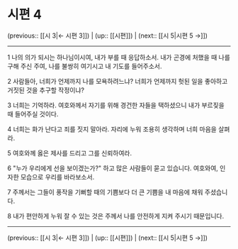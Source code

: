 # 시편 4

(previous:: [[시 3|← 시편 3]]) | (up:: [[시편]]) | (next:: [[시 5|시편 5 →]])

***




1 
나의 의가 되시는 하나님이시여, 내가 부를 때 응답하소서. 내가 곤경에 처했을 때 나를 구해 주신 주여, 나를 불쌍히 여기시고 내 기도를 들어주소서. 



2 
사람들아, 너희가 언제까지 나를 모욕하려느냐? 너희가 언제까지 헛된 일을 좋아하고 거짓된 것을 추구할 작정이냐? 



3 
너희는 기억하라. 여호와께서 자기를 위해 경건한 자들을 택하셨으니 내가 부르짖을 때 들어주실 것이다. 



4 
너희는 화가 난다고 죄를 짓지 말아라. 자리에 누워 조용히 생각하며 너희 마음을 살펴라. 



5 
여호와께 옳은 제사를 드리고 그를 신뢰하여라. 



6 
"누가 우리에게 선을 보이겠는가?" 하고 많은 사람들이 묻고 있습니다. 여호와여, 인자한 모습으로 우리를 바라보소서. 



7 
주께서는 그들이 풍작을 기뻐할 때의 기쁨보다 더 큰 기쁨을 내 마음에 채워 주셨습니다. 



8 
내가 편안하게 누워 잘 수 있는 것은 주께서 나를 안전하게 지켜 주시기 때문입니다.

***

(previous:: [[시 3|← 시편 3]]) | (up:: [[시편]]) | (next:: [[시 5|시편 5 →]])
